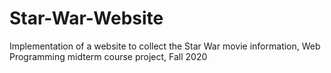 # Star-War-Website
Implementation of a website to collect the Star War movie information, Web Programming midterm course project, Fall 2020
